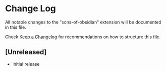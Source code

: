 # Change Log
All notable changes to the "sons-of-obsidian" extension will be documented in this file.

Check [Keep a Changelog](http://keepachangelog.com/) for recommendations on how to structure this file.

## [Unreleased]
- Initial release

